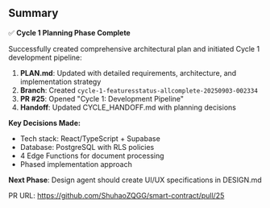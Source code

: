 ## Summary

✅ **Cycle 1 Planning Phase Complete**

Successfully created comprehensive architectural plan and initiated Cycle 1 development pipeline:

1. **PLAN.md**: Updated with detailed requirements, architecture, and implementation strategy
2. **Branch**: Created `cycle-1-featuresstatus-allcomplete-20250903-002334`
3. **PR #25**: Opened "Cycle 1: Development Pipeline" 
4. **Handoff**: Updated CYCLE_HANDOFF.md with planning decisions

**Key Decisions Made:**
- Tech stack: React/TypeScript + Supabase
- Database: PostgreSQL with RLS policies
- 4 Edge Functions for document processing
- Phased implementation approach

**Next Phase**: Design agent should create UI/UX specifications in DESIGN.md

PR URL: https://github.com/ShuhaoZQGG/smart-contract/pull/25
